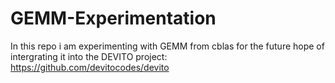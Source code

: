 # GEMM-Experimentation
In this repo i am experimenting with GEMM from cblas for the future hope of intergrating it into the DEVITO project: https://github.com/devitocodes/devito